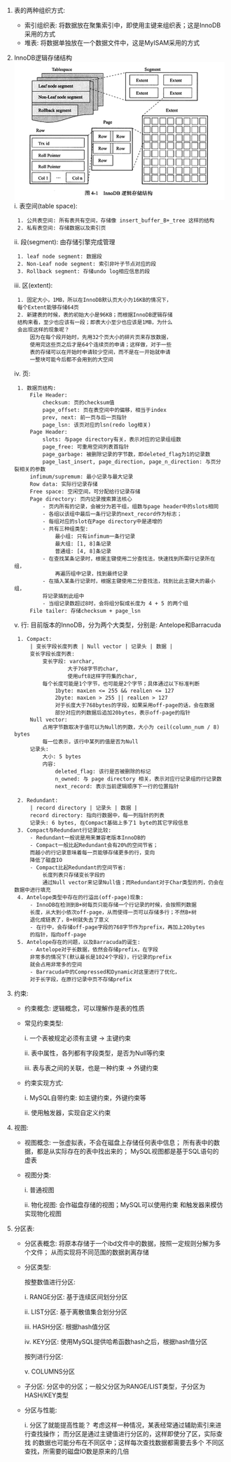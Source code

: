 1. 表的两种组织方式:
    - 索引组织表: 将数据放在聚集索引中，即使用主键来组织表；这是InnoDB采用的方式
    - 堆表: 将数据单独放在一个数据文件中，这是MyISAM采用的方式
    
2. InnoDB逻辑存储结构
    ![](./images/InnoDB逻辑存储结构.png)
    i. 表空间(table space):
    
        1. 公共表空间: 所有表共有空间，存储像 insert_buffer_B+_tree 这样的结构
        2. 私有表空间: 存储数据以及索引页
        
    ii. 段(segment): 由存储引擎完成管理
        
        1. leaf node segment: 数据段
        2. Non-Leaf node segment: 索引非叶子节点对应的段
        3. Rollback segment: 存储undo log相应信息的段
        
    iii. 区(extent): 
    
        1. 固定大小，1MB，所以在InnoDB默认页大小为16KB的情况下，
        每个Extent能够存储64页
        2. 新建表的时候，表的初始大小是96KB；而根据InnoDB逻辑存储
        结构来看，至少也应该有一段；即表大小至少也应该是1MB，为什么
        会出现这样的现象呢？ 
            因为在每个段开始时，先用32个页大小的碎片页来存放数据，
            使用完这些页之后才是64个连续页的申请；这样做，对于一些
            表的存储可以在开始时申请较少空间，而不是在一开始就申请
            一整块可能今后都不会用到的大空间
        
    iv. 页: 
    
        1. 数据页结构:
            File Header: 
                checksum: 页的checksum值
                page_offset: 页在表空间中的偏移，相当于index
                prev, next: 前一页与后一页指针
                page_lsn: 该页对应的lsn(redo log相关)
            Page Header:
                slots: 与page directory有关，表示对应的记录组组数
                page_free: 可重用空间列表首指针
                page_garbage: 被删除记录的字节数，即deleted_flag为1的记录数
                page_last_insert, page_direction, page_n_direction: 与页分裂相关的参数
            infimum/supremum: 最小记录与最大记录
            Row data: 实际行记录存储
            Free space: 空闲空间，可分配给行记录存储
            Page directory: 页内记录搜索算法核心
                - 页内所有的记录，会被分为若干组，组数与page header中的slots相同
                - 各组以该组中最后一条行记录的next_record作为标志；
                - 每组对应的slot在Page directory中是递增的
                - 共有三种组类型:
                    最小组: 只有infimum一条行记录
                    最大组: [1, 8]条记录
                    普通组: [4, 8]条记录
                - 在查找某条记录时，根据主键使用二分查找法，快速找到所需行记录所在组，
                    再遍历组中记录，找到最终记录
                - 在插入某条行记录时，根据主键使用二分查找法，找到比此主键大的最小组，
                将记录插到此组中
                - 当组记录数超过8时，会将组分裂成长度为 4 + 5 的两个组
            File tailer: 存储checksum + page_lsn
    
    v. 行: 目前版本的InnoDB，分为两个大类型，分别是: Antelope和Barracuda
    
        1. Compact:
            | 变长字段长度列表 | Null vector | 记录头 | 数据 |
            变长字段长度列表: 
                变长字段: varchar, 
                        大于768字节的char, 
                        使用uft8这样字符集的char,
                每个长度可能是1个字节，也可能是2个字节；具体通过以下标准判断
                    1byte: maxLen <= 255 && realLen <= 127
                    2byte: maxLen > 255 || realLen > 127
                    对于长度大于768bytes的字段，如果采用off-page的话，会在数据
                    部分对应的列数据后追加20bytes，表示off-page的指针
            Null vector:
                占用字节数取决于值可以为Null的列数，大小为 ceil(column_num / 8) bytes
                每一位表示，该行中某列的值是否为Null
            记录头: 
                大小: 5 bytes
                内容: 
                    deleted_flag: 该行是否被删除的标记
                    n_owned: 与 page directory 相关，表示对应行记录组的行记录数
                    next_record: 表示当前逻辑顺序下一行的位置指针
                
        2. Redundant:
            | record directory | 记录头 | 数据 |
            record directory: 指向行数据中，每一列指针的列表
            记录头: 6 bytes, 在Compact基础上多了1 byte的其它字段信息
        3. Compact与Redundant行记录比较:
            - Redundant一般说是用来兼容老版本InnoDB的
            - Compact一般比起Redundant会有20%的空间节省；
            而越小的行记录意味着每一页能够存储更多的行，变向
            降低了磁盘IO
            - Compact比起Redundant的空间节省:
                长度列表只存储变长字段的
                通过Null vector来记录Null值；而Redundant对于Char类型的列，仍会在数据中进行填充
        4. Antelope类型中存在的行溢出(off-page)现象:
            - InnoDB在检测到B+树每页只能存储一个行记录的时候，会按照列数据
            长度，从大到小依次off-page，从而使得一页可以存储多行；不然B+树
            退化成链表了，B+树就失去了意义
            - 在行中，会存储off-page字段的768字节作为prefix，再加上20bytes
            的指针，指向off-page
        5. Antelope存在的问题，以及Barracuda的诞生:
            - Antelope对于长数据，依然会存储prefix，在字段
            非常多的情况下(默认最长是1024个字段)，行记录的prefix
            就会占用非常多的空间
            - Barracuda中的Compressed和Dynamic对这里进行了优化，
            对于长字段，在原行记录中页不存储prefix
       
3. 约束:
    - 约束概念: 逻辑概念，可以理解作是表的性质
    - 常见约束类型:
        
        i. 一个表被规定必须有主键 -> 主键约束
        
        ii. 表中属性，各列都有字段类型，是否为Null等约束
       
        iii. 表与表之间的关联，也是一种约束 -> 外键约束
       
    - 约束实现方式:
        
        i. MySQL自带约束: 如主键约束，外键约束等
        
        ii. 使用触发器，实现自定义约束
        
4. 视图:
    - 视图概念:
        一张虚拟表，不会在磁盘上存储任何表中信息；
        所有表中的数据，都是从实际存在的表中找出来的；
        MySQL视图都是基于SQL语句的虚表
    - 视图分类:
        
        i. 普通视图
        
        ii. 物化视图: 会作磁盘存储的视图；MySQL可以使用约束
        和触发器来模仿实现物化视图
        
5. 分区表:
    - 分区表概念:
        将原本存储于一个ibd文件中的数据，按照一定规则分解为多个文件；
        从而实现将不同范围的数据剥离存储
    - 分区类型:
        
        按整数值进行分区:
        
        i. RANGE分区: 基于连续区间划分分区
        
        ii. LIST分区: 基于离散值集合划分分区
        
        iii. HASH分区: 根据hash值分区
        
        iv. KEY分区: 使用MySQL提供哈希函数hash之后，根据hash值分区
        
        按列进行分区:
        
        v. COLUMNS分区
       
    - 子分区: 分区中的分区；一般父分区为RANGE/LIST类型，子分区为HASH/KEY类型
    - 分区与性能:
    
        i. 分区了就能提高性能？
            考虑这样一种情况，某表经常通过辅助索引来进行查找操作；
            而分区是通过主键值进行分区的，这样即使分了区，实际查找
            的数据也可能分布在不同区中；这样每次查找数据都需要去多个
            不同区查找，所需要的磁盘IO数是原来的几倍